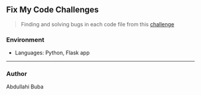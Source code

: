 ## Fix My Code Challenges
> Finding and solving bugs in each code file from this [challenge](https://github.com/holbertonschool/0x01-Fix_My_Code_Challenge)

### Environment
* Languages: Python, Flask app
---
### Author
Abdullahi Buba
